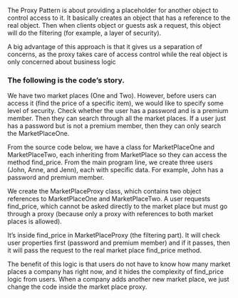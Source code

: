 The Proxy Pattern is about providing a placeholder for another object to control access to it. It basically creates an object that has a reference to the real object. Then when clients object or guests ask a request, this object will do the filtering (for example, a layer of security).

A big advantage of this approach is that it gives us a separation of concerns, as the proxy takes care of access control while the real object is only concerned about business logic

### The following is the code’s story.
We have two market places (One and Two). However, before users can access it (find the price of a specific item), we would like to specify some level of security. Check whether the user has a password and is a premium member. Then they can search through all the market places. If a user just has a password but is not a premium member, then they can only search the MarketPlaceOne.

From the source code below, we have a class for MarketPlaceOne and MarketPlaceTwo, each inheriting from MarketPlace so they can access the method find_price. From the main program line, we create three users (John, Anne, and Jenn), each with specific data. For example, John has a password and premium member.

We create the MarketPlaceProxy class, which contains two object references to MarketPlaceOne and MarketPlaceTwo. A user requests find_price, which cannot be asked directly to the market place but must go through a proxy (because only a proxy with references to both market places is allowed).

It’s inside find_price in MarketPlaceProxy (the filtering part). It will check user properties first (password and premium member) and if it passes, then it will pass the request to the real market place find_price method.

The benefit of this logic is that users do not have to know how many market places a company has right now, and it hides the complexity of find_price logic from users. When a company adds another new market place, we just change the code inside the market place proxy.